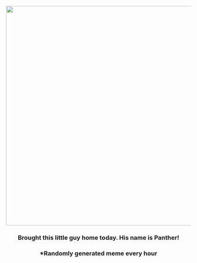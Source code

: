 <p align="center">
        <img src="https://i.redd.it/rohywq6hxcv91.jpg" width="600" height="600">
        </p>
        <h3 align="center">Brought this little guy home today. His name is Panther!</h3>
        <h3 align="center">*Randomly generated meme every hour</h3>
    